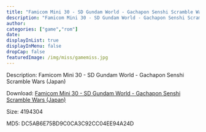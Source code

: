 ```yaml
---
title: "Famicom Mini 30 - SD Gundam World - Gachapon Senshi Scramble Wars (Japan)"
description: "Famicom Mini 30 - SD Gundam World - Gachapon Senshi Scramble Wars (Japan)"
author: 
categories: ["game","rom"]
date: 
displayInList: true
displayInMenu: false
dropCap: false
featuredImage: /img/miss/gamemiss.jpg
---
```


Description: Famicom Mini 30 - SD Gundam World - Gachapon Senshi Scramble Wars (Japan)

Download: <a style="text-decoration:underline;" href="https://mega.nz/#!eOJ0jSqY!9drVpTgxLCeIfGu0nSXKtRFHtC7ZEQhckQT86LHuuT4" target = "_blank" rel = "nofollow" > Famicom Mini 30 - SD Gundam World - Gachapon Senshi Scramble Wars (Japan)</a>

Size: 4194304

MD5: DC5AB6E75BD9C0CA3C92CC04EE94A24D

